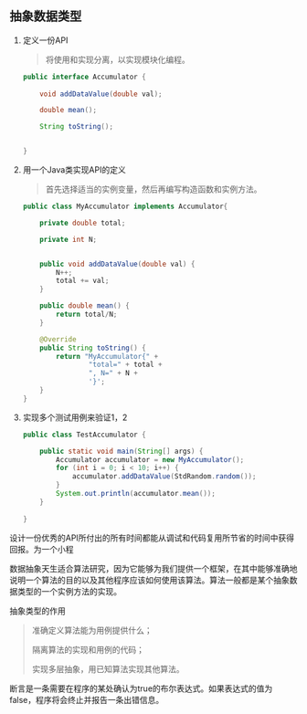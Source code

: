 ## 抽象数据类型

1. 定义一份API

   > 将使用和实现分离，以实现模块化编程。

   ``` java
   public interface Accumulator {
       
       void addDataValue(double val);
   
       double mean();
   
       String toString();
   
   
   }
   
   ```

   

2. 用一个Java类实现API的定义

   > 首先选择适当的实例变量，然后再编写构造函数和实例方法。

   ```java
   public class MyAccumulator implements Accumulator{
   
       private double total;
   
       private int N;
   
   
       public void addDataValue(double val) {
           N++;
           total += val;
       }
   
       public double mean() {
           return total/N;
       }
   
       @Override
       public String toString() {
           return "MyAccumulator{" +
                   "total=" + total +
                   ", N=" + N +
                   '}';
       }
   }
   ```

   

3. 实现多个测试用例来验证1，2

   ```java
   public class TestAccumulator {
   
       public static void main(String[] args) {
           Accumulator accumulator = new MyAccumulator();
           for (int i = 0; i < 10; i++) {
               accumulator.addDataValue(StdRandom.random());
           }
           System.out.println(accumulator.mean());
       }
       
   }
   ```

设计一份优秀的API所付出的所有时间都能从调试和代码复用所节省的时间中获得回报。为一个小程

数据抽象天生适合算法研究，因为它能够为我们提供一个框架，在其中能够准确地说明一个算法的目的以及其他程序应该如何使用该算法。算法一般都是某个抽象数据类型的一个实例方法的实现。



抽象类型的作用

>准确定义算法能为用例提供什么；
>
>隔离算法的实现和用例的代码；
>
>实现多层抽象，用已知算法实现其他算法。

断言是一条需要在程序的某处确认为true的布尔表达式。如果表达式的值为false，程序将会终止并报告一条出错信息。















